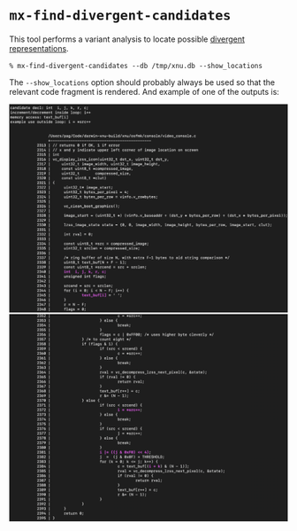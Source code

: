 # `mx-find-divergent-candidates`

This tool performs a variant analysis to locate possible [divergent representations](https://blog.trailofbits.com/2022/11/10/divergent-representations-variable-overflows-c-compiler).

```shell
% mx-find-divergent-candidates --db /tmp/xnu.db --show_locations
```

The `--show_locations` option should probably always be used so that the relevant
code fragment is rendered. And example of one of the outputs is:

![Example divergent representation candidate (upper)](images/mx-find-divergent-candidates-0.png)
![Example divergent representation candidate (lower)](images/mx-find-divergent-candidates-1.png)